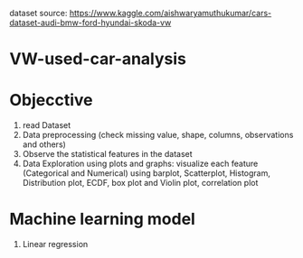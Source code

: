 
dataset source: https://www.kaggle.com/aishwaryamuthukumar/cars-dataset-audi-bmw-ford-hyundai-skoda-vw
# VW-used-car-analysis
# Objecctive
1. read Dataset
2. Data preprocessing (check missing value, shape, columns, observations and others)
3. Observe the statistical features in the dataset
4. Data Exploration using plots and graphs: visualize each feature (Categorical and Numerical) using barplot, Scatterplot, Histogram, Distribution plot, ECDF, box plot and Violin plot, correlation plot
# Machine learning model
1. Linear regression
